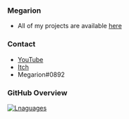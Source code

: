 ### Megarion
- All of my projects are available [here](https://megarion.github.io/)

### Contact

- [YouTube](https://www.youtube.com/channel/UCBrlr_nVSQ_4kZtsY58Q8wA)
- [Itch](https://megarion.itch.io/)
- Megarion#0892

### GitHub Overview
[![Lnaguages](https://github-readme-stats.vercel.app/api/top-langs/?username=megarion&layout=compact&theme=dark&langs_count=10)](https://www.youtube.com/watch?v=C3NEBZqNlJ0)